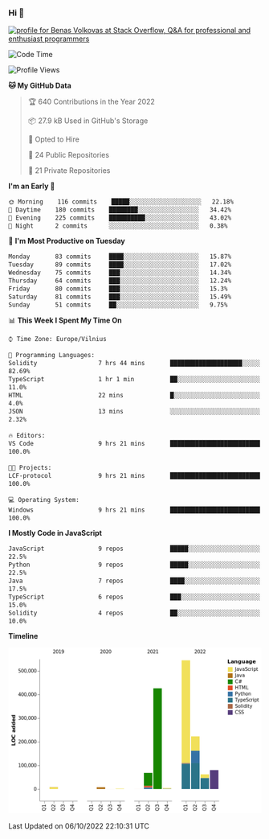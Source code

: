 ### Hi 👋
<a href="https://stackoverflow.com/users/14954249/benas-volkovas"><img src="https://stackoverflow.com/users/flair/14954249.png?theme=dark" width="208" height="58" alt="profile for Benas Volkovas at Stack Overflow, Q&amp;A for professional and enthusiast programmers" title="profile for Benas Volkovas at Stack Overflow, Q&amp;A for professional and enthusiast programmers"></a>

<!--START_SECTION:waka-->
![Code Time](http://img.shields.io/badge/Code%20Time-964%20hrs%2010%20mins-blue)

![Profile Views](http://img.shields.io/badge/Profile%20Views-0-blue)

**🐱 My GitHub Data** 

> 🏆 640 Contributions in the Year 2022
 > 
> 📦 27.9 kB Used in GitHub's Storage 
 > 
> 💼 Opted to Hire
 > 
> 📜 24 Public Repositories 
 > 
> 🔑 21 Private Repositories  
 > 
**I'm an Early 🐤** 

```text
🌞 Morning    116 commits    █████░░░░░░░░░░░░░░░░░░░░   22.18% 
🌆 Daytime    180 commits    ████████░░░░░░░░░░░░░░░░░   34.42% 
🌃 Evening    225 commits    ██████████░░░░░░░░░░░░░░░   43.02% 
🌙 Night      2 commits      ░░░░░░░░░░░░░░░░░░░░░░░░░   0.38%

```
📅 **I'm Most Productive on Tuesday** 

```text
Monday       83 commits     ████░░░░░░░░░░░░░░░░░░░░░   15.87% 
Tuesday      89 commits     ████░░░░░░░░░░░░░░░░░░░░░   17.02% 
Wednesday    75 commits     ███░░░░░░░░░░░░░░░░░░░░░░   14.34% 
Thursday     64 commits     ███░░░░░░░░░░░░░░░░░░░░░░   12.24% 
Friday       80 commits     ███░░░░░░░░░░░░░░░░░░░░░░   15.3% 
Saturday     81 commits     ███░░░░░░░░░░░░░░░░░░░░░░   15.49% 
Sunday       51 commits     ██░░░░░░░░░░░░░░░░░░░░░░░   9.75%

```


📊 **This Week I Spent My Time On** 

```text
⌚︎ Time Zone: Europe/Vilnius

💬 Programming Languages: 
Solidity                 7 hrs 44 mins       ████████████████████░░░░░   82.69% 
TypeScript               1 hr 1 min          ██░░░░░░░░░░░░░░░░░░░░░░░   11.0% 
HTML                     22 mins             █░░░░░░░░░░░░░░░░░░░░░░░░   4.0% 
JSON                     13 mins             ░░░░░░░░░░░░░░░░░░░░░░░░░   2.32%

🔥 Editors: 
VS Code                  9 hrs 21 mins       █████████████████████████   100.0%

🐱‍💻 Projects: 
LCF-protocol             9 hrs 21 mins       █████████████████████████   100.0%

💻 Operating System: 
Windows                  9 hrs 21 mins       █████████████████████████   100.0%

```

**I Mostly Code in JavaScript** 

```text
JavaScript               9 repos             █████░░░░░░░░░░░░░░░░░░░░   22.5% 
Python                   9 repos             █████░░░░░░░░░░░░░░░░░░░░   22.5% 
Java                     7 repos             ████░░░░░░░░░░░░░░░░░░░░░   17.5% 
TypeScript               6 repos             ███░░░░░░░░░░░░░░░░░░░░░░   15.0% 
Solidity                 4 repos             ██░░░░░░░░░░░░░░░░░░░░░░░   10.0%

```


**Timeline**

![Chart not found](https://raw.githubusercontent.com/BenasVolkovas/BenasVolkovas/main/charts/bar_graph.png) 


 Last Updated on 06/10/2022 22:10:31 UTC
<!--END_SECTION:waka-->
